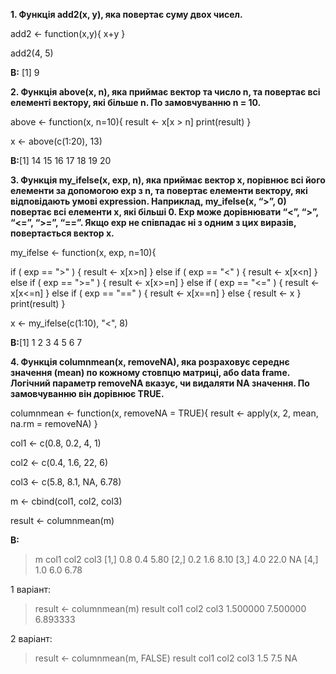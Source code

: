 **1. Функція add2(x, y), яка повертає суму двох чисел.**

add2 <- function(x,y){
  x+y
}

add2(4, 5)

**В:** [1] 9

**2. Функція above(x, n), яка приймає вектор та число n, та повертає всі елементі вектору, які більше n.
По замовчуванню n = 10.**

above <- function(x, n=10){ 
 result <- x[x > n] 
 print(result)
}

x <- above(c(1:20), 13)

**В:**[1] 14 15 16 17 18 19 20

**3. Функція my_ifelse(x, exp, n), яка приймає вектор x, порівнює всі його елементи за допомогою exp з n, та повертає елементи вектору, які відповідають умові expression.
Наприклад, my_ifelse(x, “>”, 0) повертає всі елементи x, які більші 0.
Exp може дорівнювати “<”, “>”, “<=”, “>=”, “==”.
Якщо exp не співпадає ні з одним з цих виразів, повертається вектор x.**

my_ifelse <- function(x, exp, n=10){
  
  if ( exp == ">" ) {
    result <- x[x>n]
  } else if ( exp == "<" ) {
    result <- x[x<n]
  } else if ( exp == ">=" ) {
    result <- x[x>=n]
  } else if ( exp == "<=" ) {
    result <- x[x<=n]
  } else if ( exp == "==" ) {
    result <- x[x==n]
  } else {
    result <- x
  }
  print(result)
}

x <- my_ifelse(c(1:10), "<", 8)

**В:**[1] 1 2 3 4 5 6 7

**4. Функція columnmean(x, removeNA), яка розраховує середнє значення (mean) по кожному стовпцю матриці, або data frame.
Логічний параметр removeNA вказує, чи видаляти NA значення.
По замовчуванню він дорівнює TRUE.**

columnmean <- function(x, removeNA = TRUE){ result <- apply(x, 2, mean, na.rm = removeNA) }

col1 <- c(0.8, 0.2, 4, 1) 

col2 <- c(0.4, 1.6, 22, 6) 

col3 <- c(5.8, 8.1, NA, 6.78)

m <- cbind(col1, col2, col3) 

result <- columnmean(m) 

**В:**
> m
     col1 col2 col3
[1,]  0.8  0.4 5.80
[2,]  0.2  1.6 8.10
[3,]  4.0 22.0   NA
[4,]  1.0  6.0 6.78

1 варіант:
> result <- columnmean(m) 
> result
    col1     col2     col3 
1.500000 7.500000 6.893333 

2 варіант:
> result <- columnmean(m, FALSE) 
> result
col1 col2 col3 
 1.5  7.5   NA 
